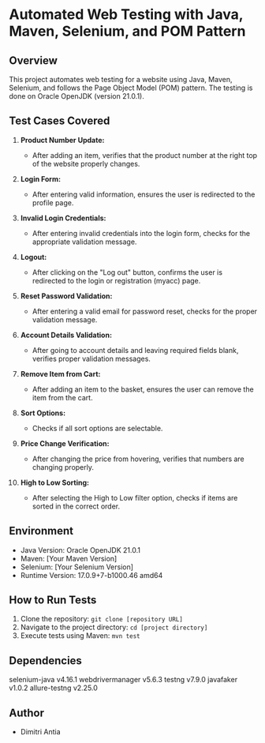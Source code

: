 
# Automated Web Testing with Java, Maven, Selenium, and POM Pattern

## Overview

This project automates web testing for a website using Java, Maven, Selenium, and follows the Page Object Model (POM) pattern. The testing is done on Oracle OpenJDK (version 21.0.1).

## Test Cases Covered

1. **Product Number Update:**
   - After adding an item, verifies that the product number at the right top of the website properly changes.

2. **Login Form:**
   - After entering valid information, ensures the user is redirected to the profile page.

3. **Invalid Login Credentials:**
   - After entering invalid credentials into the login form, checks for the appropriate validation message.

4. **Logout:**
   - After clicking on the "Log out" button, confirms the user is redirected to the login or registration (myacc) page.

5. **Reset Password Validation:**
   - After entering a valid email for password reset, checks for the proper validation message.

6. **Account Details Validation:**
   - After going to account details and leaving required fields blank, verifies proper validation messages.

7. **Remove Item from Cart:**
   - After adding an item to the basket, ensures the user can remove the item from the cart.

8. **Sort Options:**
   - Checks if all sort options are selectable.

9. **Price Change Verification:**
   - After changing the price from hovering, verifies that numbers are changing properly.

10. **High to Low Sorting:**
    - After selecting the High to Low filter option, checks if items are sorted in the correct order.

## Environment

- Java Version: Oracle OpenJDK 21.0.1
- Maven: [Your Maven Version]
- Selenium: [Your Selenium Version]
- Runtime Version: 17.0.9+7-b1000.46 amd64


## How to Run Tests

1. Clone the repository: `git clone [repository URL]`
2. Navigate to the project directory: `cd [project directory]`
3. Execute tests using Maven: `mvn test`

## Dependencies

selenium-java v4.16.1
webdrivermanager v5.6.3
testng v7.9.0
javafaker v1.0.2
allure-testng v2.25.0


## Author

- Dimitri Antia


